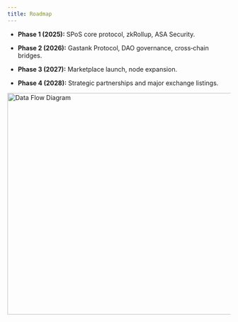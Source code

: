 ```yaml
---
title: Roadmap
---
```


- **Phase 1 (2025):** SPoS core protocol, zkRollup, ASA Security. 

- **Phase 2 (2026):** Gastank Protocol, DAO governance, cross‑chain bridges.  

- **Phase 3 (2027):** Marketplace launch, node expansion.  

- **Phase 4 (2028):** Strategic partnerships and major exchange listings.

<img src="/img/roadmap.png" alt="Data Flow Diagram" width="1000" height="500" />

